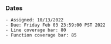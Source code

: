 ### Dates

    - Assigned: 10/13/2022
    - Due: Friday Feb 03 23:59:00 PST 2022
    - Line coverage bar: 80
    - Function coverage bar: 85

